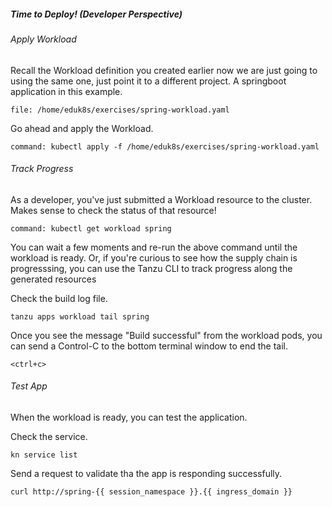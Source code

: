 ##### Time to Deploy! (Developer Perspective)

###### Apply Workload

Recall the Workload definition you created earlier now we are just going to using the same one, just point it to a different project. A springboot application in this example.

```editor:open-file
file: /home/eduk8s/exercises/spring-workload.yaml
```

Go ahead and apply the Workload.
```terminal:execute
command: kubectl apply -f /home/eduk8s/exercises/spring-workload.yaml
```

###### Track Progress

As a developer, you've just submitted a Workload resource to the cluster.
Makes sense to check the status of that resource!
```terminal:execute
command: kubectl get workload spring
```

You can wait a few moments and re-run the above command until the workload is ready. Or, if you're curious to see how the supply chain is progresssing, you can use the Tanzu CLI to track progress along the generated resources

Check the build log file.
```execute-2
tanzu apps workload tail spring
```

Once you see the message "Build successful" from the workload pods, you can send a Control-C to the bottom terminal window to end the tail.

```execute-2
<ctrl+c>
```

###### Test App

When the workload is ready, you can test the application.

Check the service.
```execute-1
kn service list
```

Send a request to validate tha the app is responding successfully.
```execute-1
curl http://spring-{{ session_namespace }}.{{ ingress_domain }}
```
